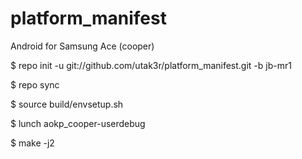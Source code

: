 platform_manifest
=================
Android for Samsung Ace (cooper)

$ repo init -u git://github.com/utak3r/platform_manifest.git -b jb-mr1

$ repo sync

$ source build/envsetup.sh

$ lunch aokp_cooper-userdebug

$ make -j2
